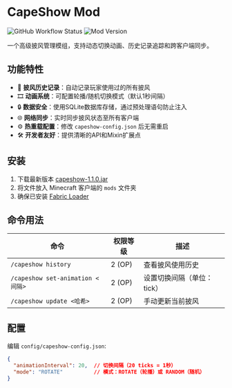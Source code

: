 # CapeShow Mod

![GitHub Workflow Status](https://img.shields.io/github/actions/workflow/status/yourname/capeshow-mod/build.yml)
![Mod Version](https://img.shields.io/badge/version-1.1.0-blue)

一个高级披风管理模组，支持动态切换动画、历史记录追踪和跨客户端同步。

## 功能特性

- 🧥 **披风历史记录**：自动记录玩家使用过的所有披风
- 🎞️ **动画系统**：可配置轮播/随机切换模式（默认1秒间隔）
- 🔒 **数据安全**：使用SQLite数据库存储，通过预处理语句防止注入
- 🌐 **网络同步**：实时同步披风状态至所有客户端
- ⚙️ **热重载配置**：修改 `capeshow-config.json` 后无需重启
- 🛠️ **开发者友好**：提供清晰的API和Mixin扩展点

## 安装

1. 下载最新版本 [capeshow-1.1.0.jar](https://github.com/yourname/capeshow-mod/releases)
2. 将文件放入 Minecraft 客户端的 `mods` 文件夹
3. 确保已安装 [Fabric Loader](https://fabricmc.net/use/)

## 命令用法

| 命令                          | 权限等级 | 描述                  |
|------------------------------|----------|----------------------|
| `/capeshow history`          | 2 (OP)   | 查看披风使用历史        |
| `/capeshow set-animation <间隔>` | 2 (OP) | 设置切换间隔（单位：tick）|
| `/capeshow update <哈希>`     | 2 (OP)   | 手动更新当前披风        |

## 配置

编辑 `config/capeshow-config.json`:
```json
{
  "animationInterval": 20,  // 切换间隔（20 ticks = 1秒）
  "mode": "ROTATE"          // 模式：ROTATE（轮播）或 RANDOM（随机）
}